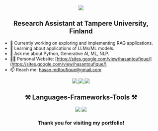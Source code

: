 <h1 align="center">
    <img src="https://readme-typing-svg.herokuapp.com/?font=Righteous&size=35&center=true&vCenter=true&width=500&height=70&duration=4000&lines=Hi+There!+👋;+I'm+Toufique+Hasan!;" />
</h1>

<h2 align="center">Research Assistant at Tampere University, Finland</h2>

- 🔭 Currently working on exploring and implementing RAG applications.
- 🌱 Learning about applications of LLMs/ML models.
- 💬 Ask me about Python, Generative AI, ML, NLP.
- 👨‍💻 Personal Website: [https://sites.google.com/view/hasantoufique/](https://sites.google.com/view/hasantoufique/)
- 📫 Reach me: hasan.mdtoufique@gmail.com

<div align="center"> 
  <a href="mailto:hasan.mdtoufique@gmail.com">
    <img src="https://img.shields.io/badge/Gmail-333333?style=for-the-badge&logo=gmail&logoColor=red" />
  </a>
  <a href="https://linkedin.com/in/toufique-hasan" target="_blank">
    <img src="https://img.shields.io/badge/LinkedIn-0077B5?style=for-the-badge&logo=linkedin&logoColor=white" target="_blank" />
  </a>
  <a href="https://sites.google.com/view/hasantoufique/" target="_blank">
     <img src="https://img.shields.io/badge/Portfolio-FF5722?style=for-the-badge&logo=todoist&logoColor=white" target="_blank" /> <!-- sqlite, safari, google-chrome are other good icon options -->
  </a>
</div>

<h2 align="center">⚒️ Languages-Frameworks-Tools ⚒️</h2>

<div align="center">
    <img src="https://skillicons.dev/icons?i=anaconda,bash,pycharm,docker,vscode,idea,matlab,git,github,gitlab,sublime" />
    <img src="https://skillicons.dev/icons?i=py,c,cpp,java,r,html,css,mongodb,mysql,django,opencv,pytorch,regex,sklearn,tensorflow" /><br>
</div>

<h3 align="center">Thank you for visiting my portfolio!</h3>
